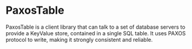 # PaxosTable
PaxosTable is a client library that can talk to a set of database servers to provide a KeyValue store, contained in a single SQL table. It uses PAXOS protocol to write, making it strongly consistent and reliable.
